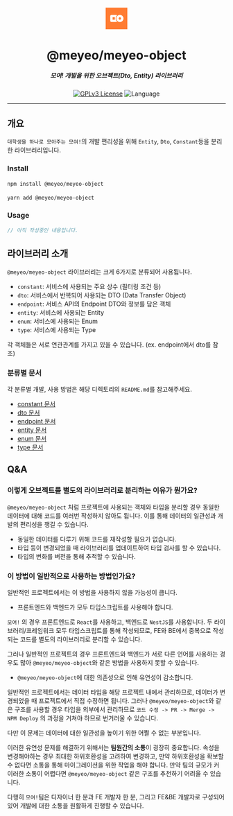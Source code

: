 <p align="center">
  <img src="assets/moyeo_logo.png" width="10%" alt="Meyeo Logo" />
</p>
<h1 align="center">@meyeo/meyeo-object</h1>
<h5 align="center">모여! 개발을 위한 오브젝트(Dto, Entity) 라이브러리</h5>
<p align="center">
    <a href="LICENSE"><img alt="GPLv3 License" src="https://img.shields.io/badge/License-GPLv3-blue"/></a>
  <img alt="Language" src="https://img.shields.io/badge/Language-Typescript-blue?logo=typescript"/>
</p>

---

## 개요

`대학생을 하나로 모아주는 모여!`의 개발 편리성을 위해 `Entity`, `Dto`, `Constant`등을 분리한 라이브러리입니다.

### Install

```
npm install @meyeo/meyeo-object

yarn add @meyeo/meyeo-object
```

### Usage

```typescript
// 아직 작성중인 내용입니다.
```

## 라이브러리 소개

`@meyeo/meyeo-object` 라이브러리는 크게 6가지로 분류되어 사용됩니다.

-   `constant`: 서비스에 사용되는 주요 상수 (필터링 조건 등)
-   `dto`: 서비스에서 반복되어 사용되는 DTO (Data Transfer Object)
-   `endpoint`: 서비스 API의 Endpoint DTO와 정보를 담은 객체
-   `entity`: 서비스에 사용되는 Entity
-   `enum`: 서비스에 사용되는 Enum
-   `type`: 서비스에 사용되는 Type

각 객체들은 서로 연관관계를 가지고 있을 수 있습니다. (ex. endpoint에서 dto를 참조)

### 분류별 문서

각 분류별 개발, 사용 방법은 해당 디렉토리의 `README.md`를 참고해주세요.

-   [constant 문서](/src/constant/README.md)
-   [dto 문서](/src/dto/README.md)
-   [endpoint 문서](/src/endpoint/README.md)
-   [entity 문서](/src/entity/README.md)
-   [enum 문서](/src/enum/README.md)
-   [type 문서](/src/type/README.md)

## Q&A

### 이렇게 오브젝트를 별도의 라이브러리로 분리하는 이유가 뭔가요?

`@meyeo/meyeo-object` 처럼 프로젝트에 사용되는 객체와 타입을 분리할 경우 동일한 데이터에 대해 코드를 여러번 작성하지 않아도 됩니다. 이를 통해 데이터의 일관성과 개발의 편리성을 챙길 수 있습니다.

-   동일한 데이터를 다루기 위해 코드를 재작성할 필요가 없습니다.
-   타입 등이 변경되었을 때 라이브러리를 업데이트하여 타입 검사를 할 수 있습니다.
-   타입의 변화를 버전을 통해 추적할 수 있습니다.

### 이 방법이 일반적으로 사용하는 방법인가요?

일반적인 프로젝트에서는 이 방법을 사용하지 않을 가능성이 큽니다.

-   프론트엔드와 백엔드가 모두 타입스크립트를 사용해야 합니다.

`모여!` 의 경우 프론트엔드로 `React`를 사용하고, 백엔드로 `NestJS`를 사용합니다. 두 라이브러리/프레임워크 모두 타입스크립트를 통해 작성되므로, FE와 BE에서 중복으로 작성되는 코드를 별도의 라이브러리로 분리할 수 있습니다.

그러나 일반적인 프로젝트의 경우 프론트엔드와 백엔드가 서로 다른 언어를 사용하는 경우도 많아 `@meyeo/meyeo-object`와 같은 방법을 사용하지 못할 수 있습니다.

-   `@meyeo/meyeo-object`에 대한 의존성으로 인해 유연성이 감소합니다.

일반적인 프로젝트에서는 데이터 타입을 해당 프로젝트 내에서 관리하므로, 데이터가 변경되었을 때 프로젝트에서 직접 수정하면 됩니다. 그러나 `@meyeo/meyeo-object`와 같은 구조를 사용할 경우 타입을 외부에서 관리하므로 `코드 수정 -> PR -> Merge -> NPM Deploy` 의 과정을 거쳐야 하므로 번거러울 수 있습니다.

다만 이 문제는 데이터에 대한 일관성을 높이기 위한 어쩔 수 없는 부분입니다.

이러한 유연성 문제를 해결하기 위해서는 **팀원간의 소통**이 굉장히 중요합니다. 속성을 변경해야하는 경우 최대한 하위호환성을 고려하여 변경하고, 만약 하위호환성을 확보할 수 없다면 소통을 통해 마이그레이션을 위한 작업을 해야 합니다. 만약 팀의 규모가 커 이러한 소통이 어렵다면 `@meyeo/meyeo-object` 같은 구조를 추천하기 어려울 수 있습니다.

다행히 `모여!`팀은 디자이너 한 분과 FE 개발자 한 분, 그리고 FE&BE 개발자로 구성되어 있어 개발에 대한 소통을 원활하게 진행할 수 있습니다.
